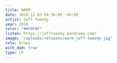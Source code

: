 ```yaml
---
title: WARM
date: 2018-12-03 04:56:00 -06:00
artist: Jeff Tweedy
year: 2018
color: "#0F0F0F"
listen: https://jefftweedy.bandcamp.com/
image: "/uploads/releases/warm-jeff-tweedy.jpg"
role: Drums
with_dad: true
type: LP
---
```



